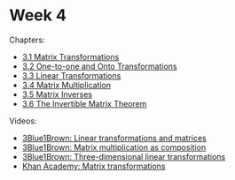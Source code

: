 # Week 4

Chapters:
- [3.1 Matrix Transformations](https://textbooks.math.gatech.edu/ila/matrix-transformations.html)
- [3.2 One-to-one and Onto Transformations](https://textbooks.math.gatech.edu/ila/one-to-one-onto.html)
- [3.3 Linear Transformations](https://textbooks.math.gatech.edu/ila/linear-transformations.html)
- [3.4 Matrix Multiplication](https://textbooks.math.gatech.edu/ila/matrix-multiplication.html)
- [3.5 Matrix Inverses](https://textbooks.math.gatech.edu/ila/matrix-inverses.html)
- [3.6 The Invertible Matrix Theorem](https://textbooks.math.gatech.edu/ila/invertible-matrix-thm.html)


Videos:
- [3Blue1Brown: Linear transformations and matrices](https://www.youtube.com/watch?v=kYB8IZa5AuE&list=PLZHQObOWTQDPD3MizzM2xVFitgF8hE_ab&index=3)
- [3Blue1Brown: Matrix multiplication as composition](https://www.youtube.com/watch?v=XkY2DOUCWMU&list=PLZHQObOWTQDPD3MizzM2xVFitgF8hE_ab&index=4)
- [3Blue1Brown: Three-dimensional linear transformations](https://www.youtube.com/watch?v=rHLEWRxRGiM&list=PLZHQObOWTQDPD3MizzM2xVFitgF8hE_ab&index=5)
- [Khan Academy: Matrix transformations](https://www.khanacademy.org/math/linear-algebra/matrix-transformations)